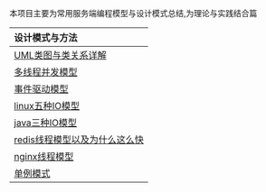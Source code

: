 本项目主要为常用服务端编程模型与设计模式总结,为理论与实践结合篇

|设计模式与方法|
| :------ |
|[UML类图与类关系详解](src/main/java/com/xiu/fastarchdegin/uml)|
|[多线程并发模型](src/main/java/com/xiu/fastarchdegin/multhreadmodle)|
|[事件驱动模型](src/main/java/com/xiu/fastarchdegin/eventmodle)|
|[linux五种IO模型](src/main/java/com/xiu/fastarchdegin/fiveiomodle)|
|[java三种IO模型](src/main/java/com/xiu/fastarchdegin/javaiomodle)|
|[redis线程模型以及为什么这么快](src/main/java/com/xiu/fastarchdegin/redisthreadmodle)|
|[nginx线程模型](src/main/java/com/xiu/fastarchdegin/nginxthread)|
|[单例模式](src/main/java/com/xiu/fastarchdegin/singleton)|
